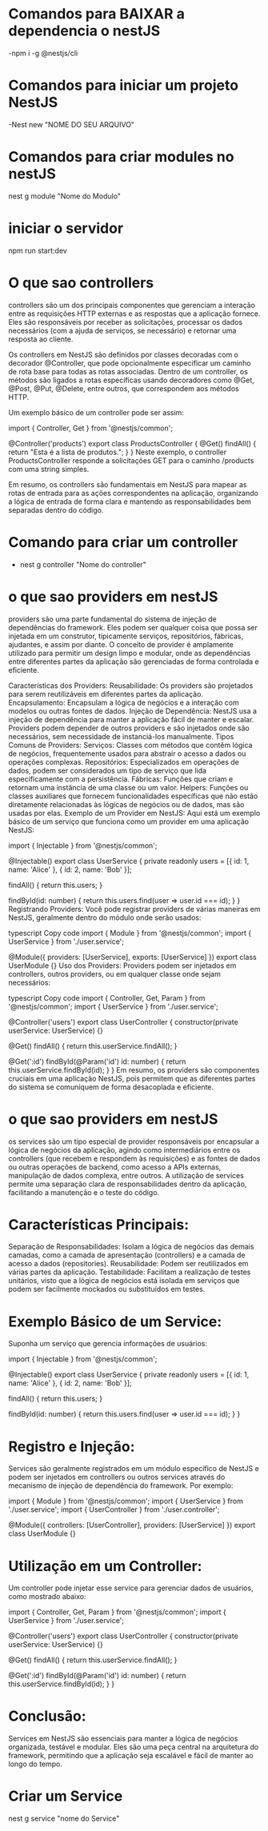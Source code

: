 # Comandos para BAIXAR a dependencia o nestJS
-npm i -g @nestjs/cli


# Comandos para iniciar um projeto NestJS
-Nest new "NOME DO SEU ARQUIVO"

# Comandos para criar modules no nestJS
nest g module "Nome do Modulo"

# iniciar o servidor
npm run start:dev

# O que sao controllers

controllers são um dos principais componentes que gerenciam a interação entre as requisições HTTP externas e as respostas que a aplicação fornece. Eles são responsáveis por receber as solicitações, processar os dados necessários (com a ajuda de serviços, se necessário) e retornar uma resposta ao cliente.

Os controllers em NestJS são definidos por classes decoradas com o decorador @Controller, que pode opcionalmente especificar um caminho de rota base para todas as rotas associadas. Dentro de um controller, os métodos são ligados a rotas específicas usando decoradores como @Get, @Post, @Put, @Delete, entre outros, que correspondem aos métodos HTTP.

Um exemplo básico de um controller pode ser assim:


import { Controller, Get } from '@nestjs/common';

@Controller('products')
export class ProductsController {
  @Get()
  findAll() {
    return "Esta é a lista de produtos.";
  }
}
Neste exemplo, o controller ProductsController responde a solicitações GET para o caminho /products com uma string simples.

Em resumo, os controllers são fundamentais em NestJS para mapear as rotas de entrada para as ações correspondentes na aplicação, organizando a lógica de entrada de forma clara e mantendo as responsabilidades bem separadas dentro do código.


# Comando para criar um controller
- nest g controller "Nome do controller"


# o que sao providers em nestJS

providers são uma parte fundamental do sistema de injeção de dependências do framework. Eles podem ser qualquer coisa que possa ser injetada em um construtor, tipicamente serviços, repositórios, fábricas, ajudantes, e assim por diante. O conceito de provider é amplamente utilizado para permitir um design limpo e modular, onde as dependências entre diferentes partes da aplicação são gerenciadas de forma controlada e eficiente.

Características dos Providers:
Reusabilidade: Os providers são projetados para serem reutilizáveis em diferentes partes da aplicação.
Encapsulamento: Encapsulam a lógica de negócios e a interação com modelos ou outras fontes de dados.
Injeção de Dependência: NestJS usa a injeção de dependência para manter a aplicação fácil de manter e escalar. Providers podem depender de outros providers e são injetados onde são necessários, sem necessidade de instanciá-los manualmente.
Tipos Comuns de Providers:
Serviços: Classes com métodos que contêm lógica de negócios, frequentemente usados para abstrair o acesso a dados ou operações complexas.
Repositórios: Especializados em operações de dados, podem ser considerados um tipo de serviço que lida especificamente com a persistência.
Fábricas: Funções que criam e retornam uma instância de uma classe ou um valor.
Helpers: Funções ou classes auxiliares que fornecem funcionalidades específicas que não estão diretamente relacionadas às lógicas de negócios ou de dados, mas são usadas por elas.
Exemplo de um Provider em NestJS:
Aqui está um exemplo básico de um serviço que funciona como um provider em uma aplicação NestJS:


import { Injectable } from '@nestjs/common';

@Injectable()
export class UserService {
  private readonly users = [{ id: 1, name: 'Alice' }, { id: 2, name: 'Bob' }];

  findAll() {
    return this.users;
  }

  findById(id: number) {
    return this.users.find(user => user.id === id);
  }
}
Registrando Providers:
Você pode registrar providers de várias maneiras em NestJS, geralmente dentro do módulo onde serão usados:

typescript
Copy code
import { Module } from '@nestjs/common';
import { UserService } from './user.service';

@Module({
  providers: [UserService],
  exports: [UserService]
})
export class UserModule {}
Uso dos Providers:
Providers podem ser injetados em controllers, outros providers, ou em qualquer classe onde sejam necessários:

typescript
Copy code
import { Controller, Get, Param } from '@nestjs/common';
import { UserService } from './user.service';

@Controller('users')
export class UserController {
  constructor(private userService: UserService) {}

  @Get()
  findAll() {
    return this.userService.findAll();
  }

  @Get(':id')
  findById(@Param('id') id: number) {
    return this.userService.findById(id);
  }
}
Em resumo, os providers são componentes cruciais em uma aplicação NestJS, pois permitem que as diferentes partes do sistema se comuniquem de forma desacoplada e eficiente.


# o que sao providers em nestJS

 os services são um tipo especial de provider responsáveis por encapsular a lógica de negócios da aplicação, agindo como intermediários entre os controllers (que recebem e respondem às requisições) e as fontes de dados ou outras operações de backend, como acesso a APIs externas, manipulação de dados complexa, entre outros. A utilização de services permite uma separação clara de responsabilidades dentro da aplicação, facilitando a manutenção e o teste do código.

# Características Principais:
  Separação de Responsabilidades: Isolam a lógica de negócios das demais camadas, como a camada de apresentação (controllers) e a camada de acesso a dados (repositories).
  Reusabilidade: Podem ser reutilizados em várias partes da aplicação.
  Testabilidade: Facilitam a realização de testes unitários, visto que a lógica de negócios está isolada em serviços que podem ser facilmente mockados ou substituídos em   testes.

# Exemplo Básico de um Service:
  Suponha um serviço que gerencia informações de usuários:


import { Injectable } from '@nestjs/common';

@Injectable()
export class UserService {
  private readonly users = [{ id: 1, name: 'Alice' }, { id: 2, name: 'Bob' }];

  findAll() {
    return this.users;
  }

  findById(id: number) {
    return this.users.find(user => user.id === id);
  }
}

# Registro e Injeção:
  Services são geralmente registrados em um módulo específico de NestJS e podem ser injetados em controllers ou outros services através do mecanismo de injeção de dependência  do framework. Por exemplo:


import { Module } from '@nestjs/common';
import { UserService } from './user.service';
import { UserController } from './user.controller';

@Module({
  controllers: [UserController],
  providers: [UserService]
})
export class UserModule {}



# Utilização em um Controller:
  Um controller pode injetar esse service para gerenciar dados de usuários, como mostrado abaixo:

import { Controller, Get, Param } from '@nestjs/common';
import { UserService } from './user.service';


@Controller('users')
export class UserController {
  constructor(private userService: UserService) {}

  @Get()
  findAll() {
    return this.userService.findAll();
  }

  @Get(':id')
  findById(@Param('id') id: number) {
    return this.userService.findById(id);
  }
}

# Conclusão:
  Services em NestJS são essenciais para manter a lógica de negócios organizada, testável e modular. Eles são uma peça central na arquitetura do framework, permitindo que a  aplicação seja escalável e fácil de manter ao longo do tempo.

# Criar um Service
nest g service "nome do Service"